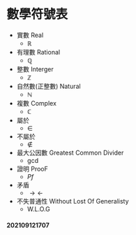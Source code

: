 # 數學符號表

- 實數 Real
  - $\mathbb{R}$
- 有理數 Rational
  - $\mathbb{Q}$
- 整數 Interger
  - $\mathbb{Z}$
- 自然數(正整數) Natural
  - $\mathbb{N}$
- 複數 Complex 
  - $\mathbb{C}$
- 屬於
  - $\in$
- 不屬於
  - $\notin$
- 最大公因數 Greatest Common Divider
  - $\gcd$
- 證明 ProoF
  - $Pf$
- 矛盾
  - $\rightarrow \leftarrow$
- 不失普通性 Without Lost Of Generalisty
	- W.L.O.G

#### 202109121707